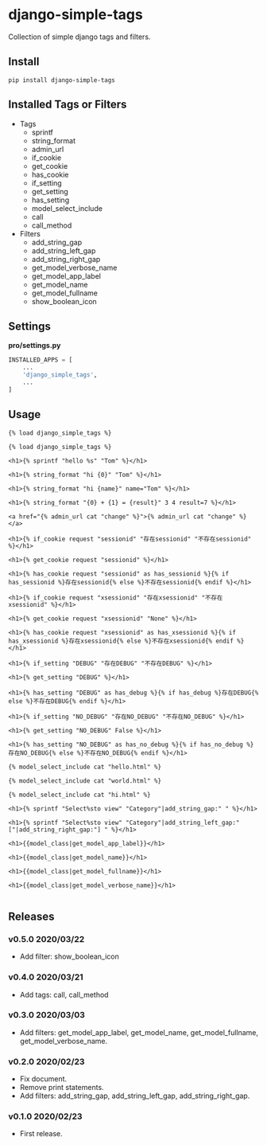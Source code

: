 # django-simple-tags

Collection of simple django tags and filters.

## Install

```shell
pip install django-simple-tags
```

## Installed Tags or Filters

- Tags
    - sprintf
    - string_format
    - admin_url
    - if_cookie
    - get_cookie
    - has_cookie
    - if_setting
    - get_setting
    - has_setting
    - model_select_include
    - call
    - call_method
- Filters
    - add_string_gap
    - add_string_left_gap
    - add_string_right_gap
    - get_model_verbose_name
    - get_model_app_label
    - get_model_name
    - get_model_fullname
    - show_boolean_icon

## Settings

**pro/settings.py**

```python
INSTALLED_APPS = [
    ...
    'django_simple_tags',
    ...
]
```

## Usage

```django
{% load django_simple_tags %}

{% load django_simple_tags %}

<h1>{% sprintf "hello %s" "Tom" %}</h1>

<h1>{% string_format "hi {0}" "Tom" %}</h1>

<h1>{% string_format "hi {name}" name="Tom" %}</h1>

<h1>{% string_format "{0} + {1} = {result}" 3 4 result=7 %}</h1>

<a href="{% admin_url cat "change" %}">{% admin_url cat "change" %}</a>

<h1>{% if_cookie request "sessionid" "存在sessionid" "不存在sessionid" %}</h1>

<h1>{% get_cookie request "sessionid" %}</h1>

<h1>{% has_cookie request "sessionid" as has_sessionid %}{% if has_sessionid %}存在sessionid{% else %}不存在sessionid{% endif %}</h1>

<h1>{% if_cookie request "xsessionid" "存在xsessionid" "不存在xsessionid" %}</h1>

<h1>{% get_cookie request "xsessionid" "None" %}</h1>

<h1>{% has_cookie request "xsessionid" as has_xsessionid %}{% if has_xsessionid %}存在xsessionid{% else %}不存在xsessionid{% endif %}</h1>

<h1>{% if_setting "DEBUG" "存在DEBUG" "不存在DEBUG" %}</h1>

<h1>{% get_setting "DEBUG" %}</h1>

<h1>{% has_setting "DEBUG" as has_debug %}{% if has_debug %}存在DEBUG{% else %}不存在DEBUG{% endif %}</h1>

<h1>{% if_setting "NO_DEBUG" "存在NO_DEBUG" "不存在NO_DEBUG" %}</h1>

<h1>{% get_setting "NO_DEBUG" False %}</h1>

<h1>{% has_setting "NO_DEBUG" as has_no_debug %}{% if has_no_debug %}存在NO_DEBUG{% else %}不存在NO_DEBUG{% endif %}</h1>

{% model_select_include cat "hello.html" %}

{% model_select_include cat "world.html" %}

{% model_select_include cat "hi.html" %}

<h1>{% sprintf "Select%sto view" "Category"|add_string_gap:" " %}</h1>

<h1>{% sprintf "Select%sto view" "Category"|add_string_left_gap:" ["|add_string_right_gap:"] " %}</h1>

<h1>{{model_class|get_model_app_label}}</h1>

<h1>{{model_class|get_model_name}}</h1>

<h1>{{model_class|get_model_fullname}}</h1>

<h1>{{model_class|get_model_verbose_name}}</h1>


```

## Releases

### v0.5.0 2020/03/22

- Add filter: show_boolean_icon

### v0.4.0 2020/03/21

- Add tags: call, call_method

### v0.3.0 2020/03/03

- Add filters: get_model_app_label, get_model_name, get_model_fullname, get_model_verbose_name.

### v0.2.0 2020/02/23

- Fix document.
- Remove print statements.
- Add filters: add_string_gap, add_string_left_gap, add_string_right_gap.

### v0.1.0 2020/02/23

- First release.
